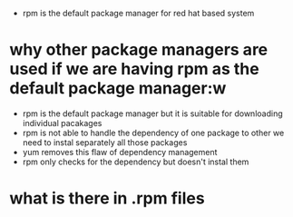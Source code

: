 * rpm is the default package manager for red hat based system

# why other package managers are used if we are having rpm as the default package manager:w
* rpm is the default package manager but it is suitable for downloading individual pacakages
* rpm is not able to handle the dependency of one package to other we need to instal separately all those packages
* yum removes this flaw of dependency management
* rpm only checks for the dependency but doesn't instal them



# what is there in .rpm files
